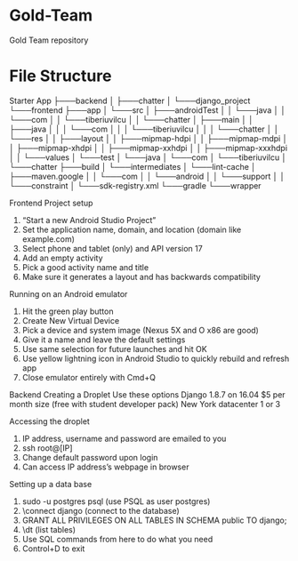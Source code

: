 # Gold-Team
Gold Team repository

# File Structure
Starter App
├───backend
│   ├───chatter
│   └───django_project
└───frontend
    ├───app
    │   └───src
    │       ├───androidTest
    │       │   └───java
    │       │       └───com
    │       │           └───tiberiuvilcu
    │       │               └───chatter
    │       ├───main
    │       │   ├───java
    │       │   │   └───com
    │       │   │       └───tiberiuvilcu
    │       │   │           └───chatter
    │       │   └───res
    │       │       ├───layout
    │       │       ├───mipmap-hdpi
    │       │       ├───mipmap-mdpi
    │       │       ├───mipmap-xhdpi
    │       │       ├───mipmap-xxhdpi
    │       │       ├───mipmap-xxxhdpi
    │       │       └───values
    │       └───test
    │           └───java
    │               └───com
    │                   └───tiberiuvilcu
    │                       └───chatter
    ├───build
    │   └───intermediates
    │       └───lint-cache
    │           ├───maven.google
    │           │   └───com
    │           │       └───android
    │           │           └───support
    │           │               └───constraint
    │           └───sdk-registry.xml
    └───gradle
        └───wrapper

Frontend
Project setup
1. “Start a new Android Studio Project”
2. Set the application name, domain, and location (domain like example.com)
3. Select phone and tablet (only) and API version 17
4. Add an empty activity
5. Pick a good activity name and title
6. Make sure it generates a layout and has backwards compatibility

Running on an Android emulator
1. Hit the green play button
2. Create New Virtual Device
3. Pick a device and system image (Nexus 5X and O x86 are good)
4. Give it a name and leave the default settings
5. Use same selection for future launches and hit OK
6. Use yellow lightning icon in Android Studio to quickly rebuild and refresh app
7. Close emulator entirely with Cmd+Q

Backend
Creating a Droplet
Use these options
  Django 1.8.7 on 16.04
  $5 per month size (free with student developer pack)
  New York datacenter 1 or 3
  
Accessing the droplet
1. IP address, username and password are emailed to you
2. ssh root@[IP]
3. Change default password upon login
4. Can access IP address’s webpage in browser

Setting up a data base
1. sudo -u postgres psql (use PSQL as user postgres)
2. \connect django (connect to the database)
3. GRANT ALL PRIVILEGES ON ALL TABLES IN SCHEMA public TO django;
4. \dt (list tables)
5. Use SQL commands from here to do what you need
6. Control+D to exit
